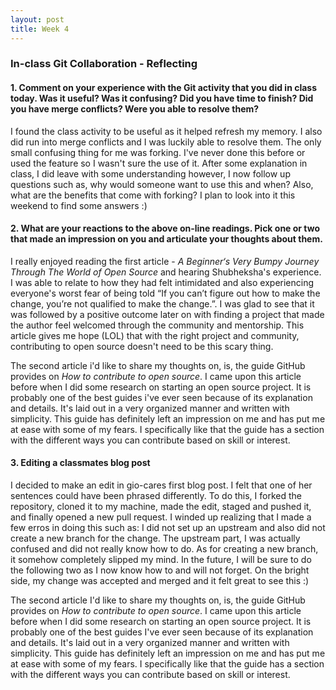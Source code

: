 ```yaml
---
layout: post
title: Week 4
---
```


### In-class Git Collaboration - Reflecting

#### 1. Comment on your experience with the Git activity that you did in class today. Was it useful? Was it confusing? Did you have time to finish? Did you have merge conflicts? Were you able to resolve them?

I found the class activity to be useful as it helped refresh my memory. I also did run into merge conflicts and I was luckily able to resolve them. The only small confusing thing for me was forking. I've never done this before or used the feature so I wasn't sure the use of it. After some explanation in class, I did leave with some understanding however, I now follow up questions such as, why would someone want to use this and when? Also, what are the benefits that come with forking? I plan to look into it this weekend to find some answers :)

#### 2. What are your reactions to the above on-line readings. Pick one or two that made an impression on you and articulate your thoughts about them.

I really enjoyed reading the first article - _A Beginner‘s Very Bumpy Journey Through The World of Open Source_ and hearing Shubheksha's experience. I was able to relate to how they had felt intimidated and also experiencing everyone's worst fear of being told “If you can’t figure out how to make the change, you’re not qualified to make the change.”. I was glad to see that it was followed by a positive outcome later on with finding a project that made the author feel welcomed through the community and mentorship. This article gives me hope (LOL) that with the right project and community, contributing to open source doesn't need to be this scary thing.

The second article i'd like to share my thoughts on, is, the guide GitHub provides on _How to contribute to open source_. I came upon this article before when I did some research on starting an open source project. It is probably one of the best guides i've ever seen because of its explanation and details. It's laid out in a very organized manner and written with simplicity. This guide has definitely left an impression on me and has put me at ease with some of my fears. I specifically like that the guide has a section with the different ways you can contribute based on skill or interest.

#### 3. Editing a classmates blog post

I decided to make an edit in gio-cares first blog post. I felt that one of her sentences could have been phrased differently. To do this, I forked the repository, cloned it to my machine, made the edit, staged and pushed it, and finally opened a new pull request. I winded up realizing that I made a few erros in doing this such as: I did not set up an upstream and also did not create a new branch for the change. The upstream part, I was actually confused and did not really know how to do. As for creating a new branch, it somehow completely slipped my mind. In the future, I will be sure to do the following two as I now know how to and will not forget. On the bright side, my change was accepted and merged and it felt great to see this :)

The second article I'd like to share my thoughts on, is, the guide GitHub provides on _How to contribute to open source_. I came upon this article before when I did some research on starting an open source project. It is probably one of the best guides I've ever seen because of its explanation and details. It's laid out in a very organized manner and written with simplicity. This guide has definitely left an impression on me and has put me at ease with some of my fears. I specifically like that the guide has a section with the different ways you can contribute based on skill or interest.
